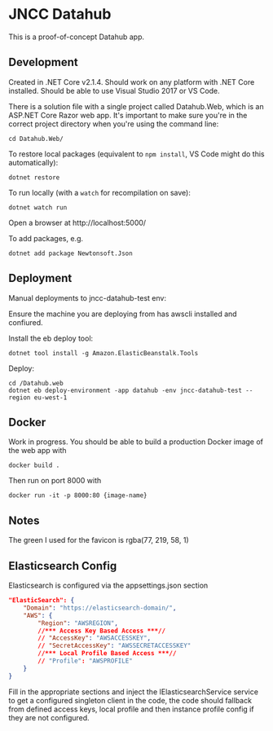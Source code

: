 JNCC Datahub
============

This is a proof-of-concept Datahub app.

Development
-----------
Created in .NET Core v2.1.4. Should work on any platform with .NET Core installed. Should be able to use Visual Studio 2017 or VS Code. 

There is a solution file with a single project called Datahub.Web, which is an ASP.NET Core Razor web app. It's important to make sure you're in the correct project directory when you're using the command line:

    cd Datahub.Web/

To restore local packages (equivalent to `npm install`, VS Code might do this automatically):

    dotnet restore

To run locally (with a `watch` for recompilation on save):

    dotnet watch run

Open a browser at http://localhost:5000/

To add packages, e.g.

    dotnet add package Newtonsoft.Json

Deployment
----------
Manual deployments to jncc-datahub-test env:

Ensure the machine you are deploying from has awscli installed and confiured.

Install the eb deploy tool:

    dotnet tool install -g Amazon.ElasticBeanstalk.Tools

Deploy:

    cd /Datahub.web
    dotnet eb deploy-environment -app datahub -env jncc-datahub-test --region eu-west-1

Docker
------
Work in progress. You should be able to build a production Docker image of the web app with

    docker build .

Then run on port 8000 with

    docker run -it -p 8000:80 {image-name}

Notes
-----
The green I used for the favicon is rgba(77, 219, 58, 1)

Elasticsearch Config
-----
Elasticsearch is configured via the appsettings.json section

```json
"ElasticSearch": {
	"Domain": "https://elasticsearch-domain/",
	"AWS": {
		"Region": "AWSREGION",
		//*** Access Key Based Access ***//
		// "AccessKey": "AWSACCESSKEY",
		// "SecretAccessKey": "AWSSECRETACCESSKEY"
		//*** Local Profile Based Access ***//
		// "Profile": "AWSPROFILE"
	}
}
```

Fill in the appropriate sections and inject the IElasticsearchService service to get a configured singleton client in the code, the code should fallback from defined access keys, local profile and then instance profile config if they are not configured.